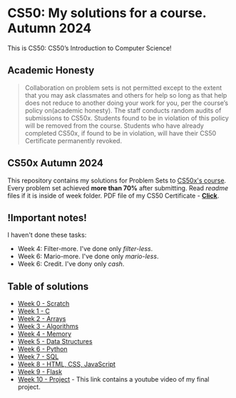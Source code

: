 # CS50: My solutions for a course. Autumn 2024
This is CS50: CS50’s Introduction to Computer Science!

## Academic Honesty
> Collaboration on problem sets is not permitted except to the extent that you may ask classmates and others for help so long as that help does not reduce to another doing your work for you, per the course’s policy on(academic honesty). The staff conducts random audits of submissions to CS50x. Students found to be in violation of this policy will be removed from the course. Students who have already completed CS50x, if found to be in violation, will have their CS50 Certificate permanently revoked.

## CS50x Autumn 2024
This repository contains my solutions for Problem Sets to [CS50x's course](https://cs50.harvard.edu/x/2024/).
Every problem set achieved **more than 70%** after submitting.
Read *readme* files if it is inside of week folder.
PDF file of my CS50 Certificate - [**Click**](https://certificates.cs50.io/a87e956f-5077-47ed-a0c9-22e49d93d2e6.pdf?size=A4).

## !Important notes!
I haven't done these tasks:
- Week 4: Filter-more. I've done only *filter-less*.
- Week 6: Mario-more. I've done only *mario-less*.
- Week 6: Credit. I've dony only *cash*.

## Table of solutions
- [Week 0 - Scratch](https://github.com/stkossman/CS50x-Fall-2024/tree/main/Week%200%20Scratch)
- [Week 1 - C](https://github.com/stkossman/CS50x-Fall-2024/tree/main/Week%201%20C)
- [Week 2 - Arrays](https://github.com/stkossman/CS50x-Fall-2024/tree/main/Week%202%20Arrays)
- [Week 3 - Algorithms](https://github.com/stkossman/CS50x-Fall-2024/tree/main/Week%203%20Algorithms)
- [Week 4 - Memory](https://github.com/stkossman/CS50x-Fall-2024/tree/main/Week%204%20Memory)
- [Week 5 - Data Structures](https://github.com/stkossman/CS50x-Fall-2024/tree/main/Week%205%20Data%20Sctructures)
- [Week 6 - Python](https://github.com/stkossman/CS50x-Fall-2024/tree/main/Week%206%20Python)
- [Week 7 - SQL](https://github.com/stkossman/CS50x-Fall-2024/tree/main/Week%207%20SQL)
- [Week 8 - HTML, CSS, JavaScript](https://github.com/stkossman/CS50x-Fall-2024/tree/main/Week%208%20HTML%2C%20CSS%2C%20JavaScript)
- [Week 9 - Flask](https://github.com/stkossman/CS50x-Fall-2024/tree/main/Week%209%20Flask)
- [Week 10 - Project](https://www.youtube.com/watch?v=NEX-5xm_I4o) - This link contains a youtube video of my final project.